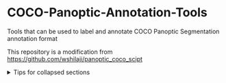 # COCO-Panoptic-Annotation-Tools
Tools that can be used to label and annotate COCO Panoptic Segmentation annotation format

This repository is a modification from https://github.com/wshilaji/panoptic_coco_scipt

<details>

<summary>Tips for collapsed sections</summary>

### You can add a header

You can add text within a collapsed section. 

You can add an image or a code block, too.

```ruby
   puts "Hello World"
```

</details>
